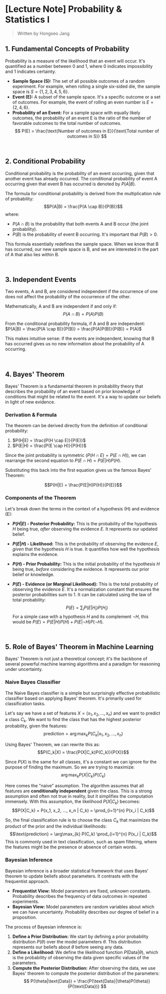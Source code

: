 # [Lecture Note] Probability & Statistics I

> Written by Hongseo Jang

## 1. Fundamental Concepts of Probability

Probability is a measure of the likelihood that an event will occur. It's quantified as a number between 0 and 1, where 0 indicates impossibility and 1 indicates certainty.

* **Sample Space (S):** The set of all possible outcomes of a random experiment. For example, when rolling a single six-sided die, the sample space is $S = \{1, 2, 3, 4, 5, 6\}$.
* **Event (E):** A subset of the sample space. It's a specific outcome or a set of outcomes. For example, the event of rolling an even number is $E = \{2, 4, 6\}$.
* **Probability of an Event:** For a sample space with equally likely outcomes, the probability of an event E is the ratio of the number of favorable outcomes to the total number of outcomes.
    $$
    P(E) = \frac{\text{Number of outcomes in E}}{\text{Total number of outcomes in S}}
    $$

<br>

## 2. Conditional Probability

Conditional probability is the probability of an event occurring, given that another event has already occurred. The conditional probability of event A occurring given that event B has occurred is denoted by $P(A|B)$.

The formula for conditional probability is derived from the multiplication rule of probability:
$$P(A|B) = \frac{P(A \cap B)}{P(B)}$$
where:
* $P(A \cap B)$ is the probability that both events A and B occur (the joint probability).
* $P(B)$ is the probability of event B occurring. It's important that $P(B) > 0$.

This formula essentially redefines the sample space. When we know that B has occurred, our new sample space is B, and we are interested in the part of A that also lies within B.

<br>

## 3. Independent Events

Two events, A and B, are considered independent if the occurrence of one does not affect the probability of the occurrence of the other.

Mathematically, A and B are independent if and only if:
$$P(A \cap B) = P(A)P(B)$$

From the conditional probability formula, if A and B are independent:
$P(A|B) = \frac{P(A \cap B)}{P(B)} = \frac{P(A)P(B)}{P(B)} = P(A)$

This makes intuitive sense: if the events are independent, knowing that B has occurred gives us no new information about the probability of A occurring.

<br>

## 4. Bayes' Theorem

Bayes' Theorem is a fundamental theorem in probability theory that describes the probability of an event based on prior knowledge of conditions that might be related to the event. It's a way to update our beliefs in light of new evidence.

### Derivation & Formula

The theorem can be derived directly from the definition of conditional probability:
1.  $P(H|E) = \frac{P(H \cap E)}{P(E)}$
2.  $P(E|H) = \frac{P(E \cap H)}{P(H)}$

Since the joint probability is symmetric ($P(H \cap E) = P(E \cap H)$), we can rearrange the second equation to $P(E \cap H) = P(E|H)P(H)$.

Substituting this back into the first equation gives us the famous Bayes' Theorem:

$$P(H|E) = \frac{P(E|H)P(H)}{P(E)}$$

### Components of the Theorem

Let's break down the terms in the context of a hypothesis (H) and evidence (E):

* **$P(H|E)$ - Posterior Probability:** This is the probability of the hypothesis $H$ being true, *after* observing the evidence $E$. It represents our updated belief.

* **$P(E|H)$ - Likelihood:** This is the probability of observing the evidence $E$, *given* that the hypothesis $H$ is true. It quantifies how well the hypothesis explains the evidence.

* **$P(H)$ - Prior Probability:** This is the initial probability of the hypothesis $H$ being true, *before* considering the evidence. It represents our prior belief or knowledge.

* **$P(E)$ - Evidence (or Marginal Likelihood):** This is the total probability of observing the evidence $E$. It's a normalization constant that ensures the posterior probabilities sum to 1. It can be calculated using the law of total probability:
    $$
    P(E) = \sum_{i} P(E|H_i)P(H_i)
    $$
    For a simple case with a hypothesis $H$ and its complement $\neg H$, this would be $P(E) = P(E|H)P(H) + P(E|\neg H)P(\neg H)$.

<br>

## 5. Role of Bayes' Theorem in Machine Learning

Bayes' Theorem is not just a theoretical concept; it's the backbone of several powerful machine learning algorithms and a paradigm for reasoning under uncertainty.

### Naive Bayes Classifier

The Naive Bayes classifier is a simple but surprisingly effective probabilistic classifier based on applying Bayes' theorem. It's primarily used for classification tasks.

Let's say we have a set of features $X = (x_1, x_2, ..., x_n)$ and we want to predict a class $C_k$. We want to find the class that has the highest posterior probability, given the features:
$$\text{prediction} = \arg\max_{k} P(C_k|x_1, x_2, ..., x_n)$$

Using Bayes' Theorem, we can rewrite this as:
$$P(C_k|X) = \frac{P(X|C_k)P(C_k)}{P(X)}$$

Since $P(X)$ is the same for all classes, it's a constant we can ignore for the purpose of finding the maximum. So we are trying to maximize:
$$\arg\max_{k} P(X|C_k)P(C_k)$$

Here comes the "naive" assumption. The algorithm assumes that all features are **conditionally independent** given the class. This is a strong assumption and often not true in reality, but it simplifies the computation immensely. With this assumption, the likelihood $P(X|C_k)$ becomes:
$$P(X|C_k) = P(x_1, x_2, ..., x_n | C_k) = \prod_{i=1}^{n} P(x_i | C_k)$$

So, the final classification rule is to choose the class $C_k$ that maximizes the product of the prior and the individual likelihoods:
$$\text{prediction} = \arg\max_{k} P(C_k) \prod_{i=1}^{n} P(x_i | C_k)$$
This is commonly used in text classification, such as spam filtering, where the features might be the presence or absence of certain words.

### Bayesian Inference

Bayesian inference is a broader statistical framework that uses Bayes' theorem to update beliefs about parameters. It contrasts with the frequentist approach.

* **Frequentist View:** Model parameters are fixed, unknown constants. Probability describes the frequency of data outcomes in repeated experiments.
* **Bayesian View:** Model parameters are random variables about which we can have uncertainty. Probability describes our degree of belief in a proposition.

The process of Bayesian inference is:
1.  **Define a Prior Distribution:** We start by defining a prior probability distribution $P(\theta)$ over the model parameters $\theta$. This distribution represents our beliefs about $\theta$ before seeing any data.
2.  **Define a Likelihood:** We define the likelihood function $P(\text{Data}|\theta)$, which is the probability of observing the data given specific values of the parameters.
3.  **Compute the Posterior Distribution:** After observing the data, we use Bayes' theorem to compute the posterior distribution of the parameters:
    $$
    P(\theta|\text{Data}) = \frac{P(\text{Data}|\theta)P(\theta)}{P(\text{Data})}
    $$